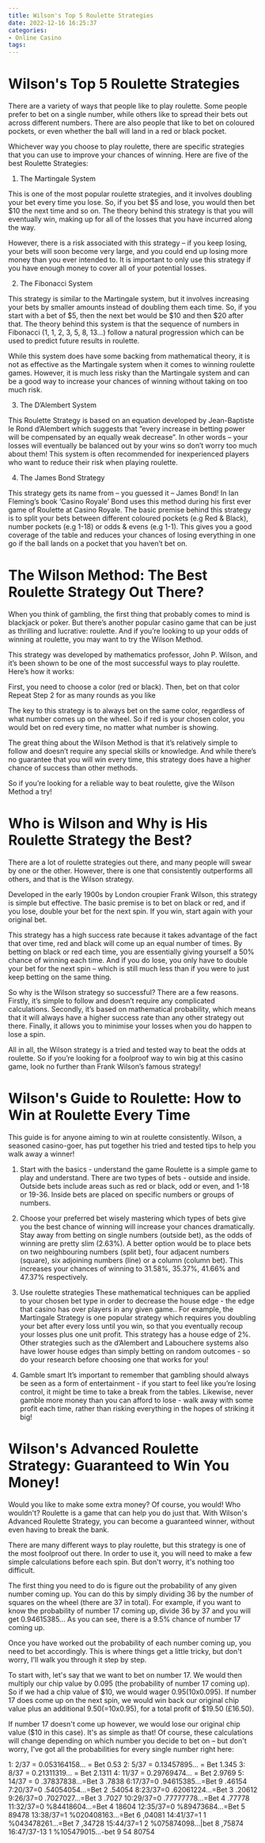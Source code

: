 ```yaml
---
title: Wilson's Top 5 Roulette Strategies 
date: 2022-12-16 16:25:37
categories:
- Online Casino
tags:
---
```



#  Wilson's Top 5 Roulette Strategies 

There are a variety of ways that people like to play roulette. Some people prefer to bet on a single number, while others like to spread their bets out across different numbers. There are also people that like to bet on coloured pockets, or even whether the ball will land in a red or black pocket.

Whichever way you choose to play roulette, there are specific strategies that you can use to improve your chances of winning. Here are five of the best Roulette Strategies:

1) The Martingale System

This is one of the most popular roulette strategies, and it involves doubling your bet every time you lose. So, if you bet $5 and lose, you would then bet $10 the next time and so on. The theory behind this strategy is that you will eventually win, making up for all of the losses that you have incurred along the way.

However, there is a risk associated with this strategy – if you keep losing, your bets will soon become very large, and you could end up losing more money than you ever intended to. It is important to only use this strategy if you have enough money to cover all of your potential losses.

2) The Fibonacci System

This strategy is similar to the Martingale system, but it involves increasing your bets by smaller amounts instead of doubling them each time. So, if you start with a bet of $5, then the next bet would be $10 and then $20 after that. The theory behind this system is that the sequence of numbers in Fibonacci (1, 1, 2, 3, 5, 8, 13…) follow a natural progression which can be used to predict future results in roulette.

While this system does have some backing from mathematical theory, it is not as effective as the Martingale system when it comes to winning roulette games. However, it is much less risky than the Martingale system and can be a good way to increase your chances of winning without taking on too much risk.

3) The D’Alembert System

This Roulette Strategy is based on an equation developed by Jean-Baptiste le Rond d’Alembert which suggests that “every increase in betting power will be compensated by an equally weak decrease”. In other words – your losses will eventually be balanced out by your wins so don’t worry too much about them! This system is often recommended for inexperienced players who want to reduce their risk when playing roulette.

4) The James Bond Strategy

This strategy gets its name from – you guessed it – James Bond! In Ian Fleming’s book ‘Casino Royale’ Bond uses this method during his first ever game of Roulette at Casino Royale. The basic premise behind this strategy is to split your bets between different coloured pockets (e.g Red & Black), number pockets (e.g 1-18) or odds & evens (e.g 1-1). This gives you a good coverage of the table and reduces your chances of losing everything in one go if the ball lands on a pocket that you haven’t bet on.

#  The Wilson Method: The Best Roulette Strategy Out There? 

When you think of gambling, the first thing that probably comes to mind is blackjack or poker. But there’s another popular casino game that can be just as thrilling and lucrative: roulette. And if you’re looking to up your odds of winning at roulette, you may want to try the Wilson Method.

This strategy was developed by mathematics professor, John P. Wilson, and it’s been shown to be one of the most successful ways to play roulette. Here’s how it works:

First, you need to choose a color (red or black). Then, bet on that color Repeat Step 2 for as many rounds as you like

The key to this strategy is to always bet on the same color, regardless of what number comes up on the wheel. So if red is your chosen color, you would bet on red every time, no matter what number is showing.

The great thing about the Wilson Method is that it’s relatively simple to follow and doesn’t require any special skills or knowledge. And while there’s no guarantee that you will win every time, this strategy does have a higher chance of success than other methods.

So if you’re looking for a reliable way to beat roulette, give the Wilson Method a try!

#  Who is Wilson and Why is His Roulette Strategy the Best? 

There are a lot of roulette strategies out there, and many people will swear by one or the other. However, there is one that consistently outperforms all others, and that is the Wilson strategy.

Developed in the early 1900s by London croupier Frank Wilson, this strategy is simple but effective. The basic premise is to bet on black or red, and if you lose, double your bet for the next spin. If you win, start again with your original bet.

This strategy has a high success rate because it takes advantage of the fact that over time, red and black will come up an equal number of times. By betting on black or red each time, you are essentially giving yourself a 50% chance of winning each time. And if you do lose, you only have to double your bet for the next spin – which is still much less than if you were to just keep betting on the same thing.

So why is the Wilson strategy so successful? There are a few reasons. Firstly, it’s simple to follow and doesn’t require any complicated calculations. Secondly, it’s based on mathematical probability, which means that it will always have a higher success rate than any other strategy out there. Finally, it allows you to minimise your losses when you do happen to lose a spin.

All in all, the Wilson strategy is a tried and tested way to beat the odds at roulette. So if you’re looking for a foolproof way to win big at this casino game, look no further than Frank Wilson’s famous strategy!

#  Wilson's Guide to Roulette: How to Win at Roulette Every Time 

This guide is for anyone aiming to win at roulette consistently. Wilson, a seasoned casino-goer, has put together his tried and tested tips to help you walk away a winner!

1. Start with the basics - understand the game
Roulette is a simple game to play and understand. There are two types of bets - outside and inside. Outside bets include areas such as red or black, odd or even, and 1-18 or 19-36. Inside bets are placed on specific numbers or groups of numbers.

2. Choose your preferred bet wisely
 mastering which types of bets give you the best chance of winning will increase your chances dramatically. Stay away from betting on single numbers (outside bet), as the odds of winning are pretty slim (2.63%). A better option would be to place bets on two neighbouring numbers (split bet), four adjacent numbers (square), six adjoining numbers (line) or a column (column bet). This increases your chances of winning to 31.58%, 35.37%, 41.66% and 47.37% respectively. 

3. Use roulette strategies 
These mathematical techniques can be applied to your chosen bet type in order to decrease the house edge - the edge that casino has over players in any given game.. For example, the Martingale Strategy is one popular strategy which requires you doubling your bet after every loss until you win, so that you eventually recoup your losses plus one unit profit. This strategy has a house edge of 2%. Other strategies such as the d’Alembert and Labouchere systems also have lower house edges than simply betting on random outcomes - so do your research before choosing one that works for you! 

4. Gamble smart 
It’s important to remember that gambling should always be seen as a form of entertainment - if you start to feel like you’re losing control, it might be time to take a break from the tables. Likewise, never gamble more money than you can afford to lose - walk away with some profit each time, rather than risking everything in the hopes of striking it big! 


#  Wilson's Advanced Roulette Strategy: Guaranteed to Win You Money!

Would you like to make some extra money? Of course, you would! Who wouldn't? Roulette is a game that can help you do just that. With Wilson's Advanced Roulette Strategy, you can become a guaranteed winner, without even having to break the bank.

There are many different ways to play roulette, but this strategy is one of the most foolproof out there. In order to use it, you will need to make a few simple calculations before each spin. But don't worry, it's nothing too difficult.

The first thing you need to do is figure out the probability of any given number coming up. You can do this by simply dividing 36 by the number of squares on the wheel (there are 37 in total). For example, if you want to know the probability of number 17 coming up, divide 36 by 37 and you will get 0.94615385... As you can see, there is a 9.5% chance of number 17 coming up.

Once you have worked out the probability of each number coming up, you need to bet accordingly. This is where things get a little tricky, but don't worry, I'll walk you through it step by step.

To start with, let's say that we want to bet on number 17. We would then multiply our chip value by 0.095 (the probability of number 17 coming up). So if we had a chip value of $10, we would wager $0.95 ($10x0.095). If number 17 does come up on the next spin, we would win back our original chip value plus an additional $9.50 (=$10x0.95), for a total profit of $19.50 (£16.50).

If number 17 doesn't come up however, we would lose our original chip value ($10 in this case). It's as simple as that! Of course, these calculations will change depending on which number you decide to bet on – but don't worry, I've got all the probabilities for every single number right here:

1: 2/37 = 0.053164158… = Bet 0.53
2: 5/37 = 0.13457895… = Bet 1.345
3: 8/37 = 0.21311319… = Bet 2.1311
4: 11/37 = 0.29769474… = Bet 2.9769
5: 14/37 = 0 .37837838…=Bet 3 .7838  6:17/37=0 .94615385...=Bet 9 .46154  7:20/37=0 .54054054...=Bet 2 .54054  8:23/37=0 .62061224...=Bet 3 .20612  9:26/37=0 .7027027...=Bet 3 .7027 10:29/37=0 .77777778...=Bet 4 .77778  11:32/37=0 %84418604...=Bet 4  18604 12:35/37=0 %89473684...=Bet 5  89478 13:38/37=1 %020408163...=Bet 6 ,04081 14:41/37=1 1 %043478261...=Bet 7 ,34728 15:44/37=1 2 %075874098...|bet 8 ,75874 16:47/37-13 1 %105479015...-bet 9  54 80754